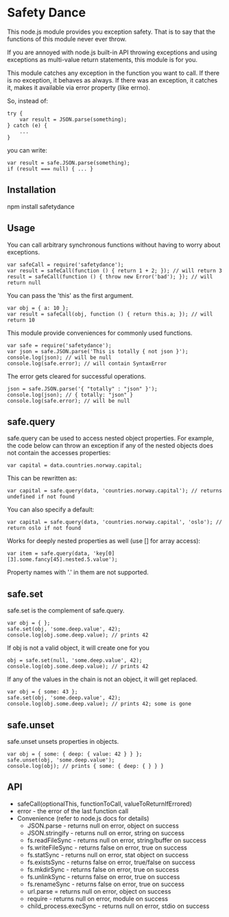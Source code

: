 Safety Dance
============

This node.js module provides you exception safety. That is to say that
the functions of this module never ever throw.

If you are annoyed with node.js built-in API throwing exceptions and
using exceptions as multi-value return statements, this module is for you.

This module catches any exception in the function you want to call. If there
is no exception, it behaves as always. If there was an exception, it catches
it, makes it available via error property (like errno).

So, instead of:
```
try {
    var result = JSON.parse(something);
} catch (e) {
    ...
}
```

you can write:
```
var result = safe.JSON.parse(something);
if (result === null) { ... }
```

Installation
------------
npm install safetydance

Usage
-----
You can call arbitrary synchronous functions without having to worry about exceptions.
```
var safeCall = require('safetydance');
var result = safeCall(function () { return 1 + 2; }); // will return 3
result = safeCall(function () { throw new Error('bad'); }); // will return null
```

You can pass the 'this' as the first argument.
```
var obj = { a: 10 };
var result = safeCall(obj, function () { return this.a; }); // will return 10
```

This module provide conveniences for commonly used functions.
```
var safe = require('safetydance');
var json = safe.JSON.parse('This is totally { not json }');
console.log(json); // will be null
console.log(safe.error); // will contain SyntaxError
```

The error gets cleared for successful operations.
```
json = safe.JSON.parse('{ "totally" : "json" }');
console.log(json); // { totally: "json" }
console.log(safe.error); // will be null
```

safe.query
----------
safe.query can be used to access nested object properties. For example,
the code below can throw an exception if any of the nested objects does
not contain the accesses properties:
```
var capital = data.countries.norway.capital;
```

This can be rewritten as:
```
var capital = safe.query(data, 'countries.norway.capital'); // returns undefined if not found
```

You can also specify a default:
```
var capital = safe.query(data, 'countries.norway.capital', 'oslo'); // return oslo if not found
```

Works for deeply nested properties as well (use [] for array access):
```
var item = safe.query(data, 'key[0][3].some.fancy[45].nested.5.value');
```

Property names with '.' in them are not supported.

safe.set
--------
safe.set is the complement of safe.query.
```
var obj = { };
safe.set(obj, 'some.deep.value', 42);
console.log(obj.some.deep.value); // prints 42
```

If obj is not a valid object, it will create one for you
```
obj = safe.set(null, 'some.deep.value', 42);
console.log(obj.some.deep.value); // prints 42
```

If any of the values in the chain is not an object, it will get replaced.
```
var obj = { some: 43 };
safe.set(obj, 'some.deep.value', 42);
console.log(obj.some.deep.value); // prints 42; some is gone
```

safe.unset
----------
safe.unset unsets properties in objects.
```
var obj = { some: { deep: { value: 42 } } };
safe.unset(obj, 'some.deep.value');
console.log(obj); // prints { some: { deep: { } } }
```


API
---
* safeCall(optionalThis, functionToCall, valueToReturnIfErrored)
* error - the error of the last function call
* Convenience (refer to node.js docs for details)
  * JSON.parse - returns null on error, object on success
  * JSON.stringify - returns null on error, string on success
  * fs.readFileSync - returns null on error, string/buffer on success
  * fs.writeFileSync - returns false on error, true on success
  * fs.statSync - returns null on error, stat object on success
  * fs.existsSync - returns false on error, true/false on success
  * fs.mkdirSync - returns false on error, true on success
  * fs.unlinkSync - returns false on error, true on success
  * fs.renameSync - returns false on error, true on success
  * url.parse = returns null on error, object on success
  * require - returns null on error, module on success
  * child_process.execSync - returns null on error, stdio on success

